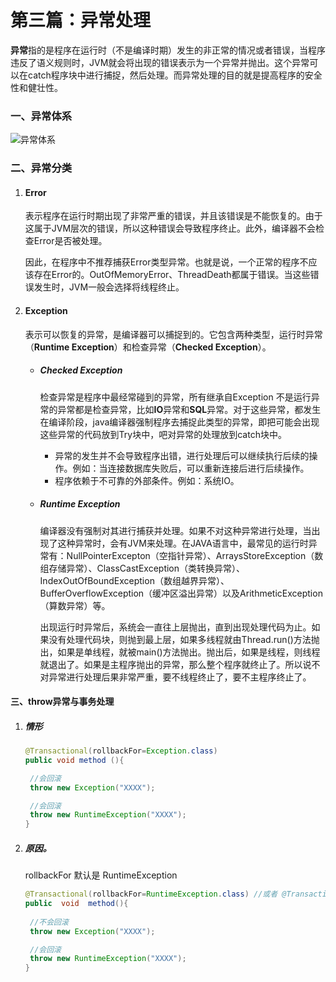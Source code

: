 # 第三篇：异常处理

**异常**指的是程序在运行时（不是编译时期）发生的非正常的情况或者错误，当程序违反了语义规则时，JVM就会将出现的错误表示为一个异常并抛出。这个异常可以在catch程序块中进行捕捉，然后处理。而异常处理的目的就是提高程序的安全性和健壮性。

### 一、异常体系

![异常体系](https://tva1.sinaimg.cn/large/008eGmZEly1go8rsiqo6rj30is0ewt8o.jpg)

### 二、异常分类

1. #### Error

   表示程序在运行时期出现了非常严重的错误，并且该错误是不能恢复的。由于这属于JVM层次的错误，所以这种错误会导致程序终止。此外，编译器不会检查Error是否被处理。

   因此，在程序中不推荐捕获Error类型异常。也就是说，一个正常的程序不应该存在Error的。OutOfMemoryError、ThreadDeath都属于错误。当这些错误发生时，JVM一般会选择将线程终止。

2. #### Exception

   表示可以恢复的异常，是编译器可以捕捉到的。它包含两种类型，运行时异常（**Runtime Exception**）和检查异常（**Checked Exception**）。

   - ##### Checked Exception

     检查异常是程序中最经常碰到的异常，所有继承自Exception 不是运行异常的异常都是检查异常，比如**IO**异常和**SQL**异常。对于这些异常，都发生在编译阶段，java编译器强制程序去捕捉此类型的异常，即把可能会出现这些异常的代码放到Try块中，吧对异常的处理放到catch块中。

     - 异常的发生并不会导致程序出错，进行处理后可以继续执行后续的操作。例如：当连接数据库失败后，可以重新连接后进行后续操作。
     - 程序依赖于不可靠的外部条件。例如：系统IO。

   - ##### Runtime Exception

     编译器没有强制对其进行捕获并处理。如果不对这种异常进行处理，当出现了这种异常时，会有JVM来处理。在JAVA语言中，最常见的运行时异常有：NullPointerExcepton（空指针异常）、ArraysStoreException（数组存储异常）、ClassCastException（类转换异常）、IndexOutOfBoundException（数组越界异常）、BufferOverflowException（缓冲区溢出异常）以及ArithmeticException（算数异常）等。

     出现运行时异常后，系统会一直往上层抛出，直到出现处理代码为止。如果没有处理代码块，则抛到最上层，如果多线程就由Thread.run()方法抛出，如果是单线程，就被main()方法抛出。抛出后，如果是线程，则线程就退出了。如果是主程序抛出的异常，那么整个程序就终止了。所以说不对异常进行处理后果非常严重，要不线程终止了，要不主程序终止了。

#### 三、throw异常与事务处理

1. ##### 情形

   ```java
   @Transactional(rollbackFor=Exception.class)
   public void method (){
   
   	//会回滚
   	throw new Exception("XXXX");
   
   	//会回滚
   	throw new RuntimeException("XXXX");
   }
   ```

2. ##### 原因。

   rollbackFor 默认是 RuntimeException

   ```java
   @Transactional(rollbackFor=RuntimeException.class) //或者 @Transaction() 
   public  void  method(){
     
   	//不会回滚
   	throw new Exception("XXXX");
   
   	//会回滚
   	throw new RuntimeException("XXXX");
   }
   ```

   